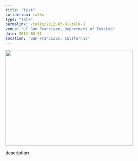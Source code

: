 ```yaml
---
title: "Test"
collection: talks
type: "Talk"
permalink: /talks/2012-03-01-talk-1
venue: "UC San Francisco, Department of Testing"
date: 2012-03-01
location: "San Francisco, California"
---
```

<img src="http://SendurLanter.github.io/files/demo.gif"  width="400" height="300">

description